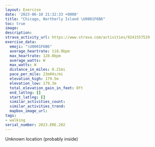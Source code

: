 ```yaml
---
layout: Exercise
date: '2023-06-10 21:32:33 +0000'
title: "Chicago, Northerly Island \U0001F6B6"
toc: true
image:
description:
strava_activity_url: https://www.strava.com/activities/9241557529
exercise_data:
  emoji: "\U0001F6B6"
  average_heartrate: 118.9bpm
  max_heartrate: 128.0bpm
  average_watts: W
  max_watts: W
  distance_in_miles: 0.21mi
  pace_per_mile: 23m04s/mi
  elevation_high: 179.5m
  elevation_low: 179.3m
  total_elevation_gain_in_feet: 0ft
  end_latlng: []
  start_latlng: []
  similar_activities_count:
  similar_activities_trend:
  mapbox_image_url:
tags:
- walking
serial_number: 2023.ERE.202
---
```

Unknown location (probably inside)
